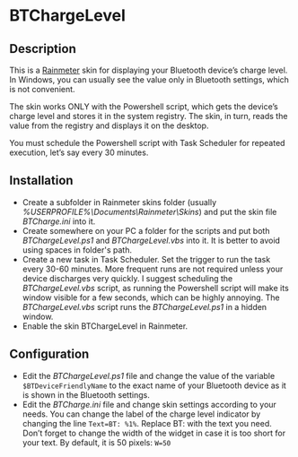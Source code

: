 # BTChargeLevel

## Description

This is a [Rainmeter](https://www.rainmeter.net) skin for displaying your Bluetooth device’s charge level. In Windows, you can usually see the value only in Bluetooth settings, which is not convenient.

The skin works ONLY with the Powershell script, which gets the device’s charge level and stores it in the system registry. The skin, in turn, reads the value from the registry and displays it on the desktop.

You must schedule the Powershell script with Task Scheduler for repeated execution, let’s say every 30 minutes.

## Installation

- Create a subfolder in Rainmeter skins folder (usually *%USERPROFILE%\Documents\Rainmeter\Skins*) and put the skin file *BTCharge.ini* into it.
- Create somewhere on your PC a folder for the scripts and put both *BTChargeLevel.ps1* and *BTChargeLevel.vbs* into it. It is better to avoid using spaces in folder's path.
- Create a new task in Task Scheduler. Set the trigger to run the task every 30-60 minutes. More frequent runs are not required unless your device discharges very quickly. I suggest scheduling the *BTChargeLevel.vbs* script, as running the Powershell script will make its window visible for a few seconds, which can be highly annoying. The *BTChargeLevel.vbs* script runs the *BTChargeLevel.ps1* in a hidden window.
- Enable the skin BTChargeLevel in Rainmeter.

## Configuration

- Edit the *BTChargeLevel.ps1* file and change the value of the variable `$BTDeviceFriendlyName` to the exact name of your Bluetooth device as it is shown in the Bluetooth settings.
- Edit the *BTCharge.ini* file and change skin settings according to your needs. You can change the label of the charge level indicator by changing the line `Text=BT: %1%`. Replace BT: with the text you need. Don’t forget to change the width of the widget in case it is too short for your text. By default, it is 50 pixels: `W=50`
